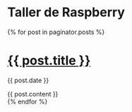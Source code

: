 Taller de Raspberry
=================

<!--ol>
  {% for post in site.posts  reversed %}
    <li>
      <a href="{{ site.baseurl }}{{ post.url }}">{{ post.title }}</a>
    </li> 
  {% endfor %}
</ol-->

<!-- This loops through the paginated posts -->
{% for post in paginator.posts %}
  <h1><a href="{{ post.url }}">{{ post.title }}</a></h1>
  <p class="author">
    <span class="date">{{ post.date }}</span>
  </p>
  <div class="content">
    {{ post.content }}
  </div>
{% endfor %}

